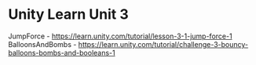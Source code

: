 # Unity Learn Unit 3

JumpForce - https://learn.unity.com/tutorial/lesson-3-1-jump-force-1
BalloonsAndBombs - https://learn.unity.com/tutorial/challenge-3-bouncy-balloons-bombs-and-booleans-1

